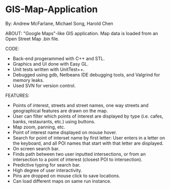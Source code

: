 # GIS-Map-Application

By: Andrew McFarlane, Michael Song, Harold Chen

ABOUT:
"Google Maps"-like GIS application. Map data is loaded from an Open Street Map .bin file.

CODE:
- Back-end progerammed with C++ and STL.
- Graphics and UI done with Easy GL.
- Unit tests written with UnitTest++.
- Debugged using gdb, Netbeans IDE debugging tools, and Valgrind for memory leaks.
- Used SVN for version control.

FEATURES:
- Points of interest, streets and street names, one way streets and geographical features are drawn on the map.
- User can filter which points of interest are displayed by type (i.e. cafes, banks, restaurants, etc.) using buttons.
- Map zoom, panning, etc.
- Point of interest name displayed on mouse hover.
- Search for point of interset name by first letter: User enters in a letter on the keyboard, and all POI names that start with that letter are displayed.
- On screen search bar.
- Finds path between two user inputted intersections, or from an intersection to a point of interest (closest POI to intersection).
- Predictive typing for search bar.
- High degree of user interactivity.
- Pins are dropped on mouse click to save locations.
- Can load different maps on same run instance.
